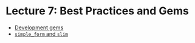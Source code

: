 Lecture 7: Best Practices and Gems
=====

- [Development gems](https://github.com/rails-decal/sp15-lecture7/commit/12be6fa4de1d4eab13b3ba90183c2c2ae8ab3a45)
- [`simple_form` and `slim`](https://github.com/rails-decal/sp15-lecture7/commit/fb398a2ca4bf41406b966265c94d445f0f3ba540)
